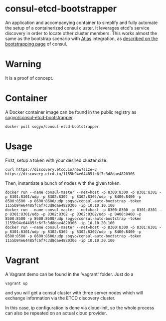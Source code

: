 # consul-etcd-bootstrapper
An application and accompanying container to simplify and fully automate the setup of a containerized consul cluster. It leverages etcd's service discovery in order to locate other cluster members. 
This works almost the same as the bootstrap scenario with [Atlas](https://atlas.hashicorp.com/) integration, as [described on the bootstrapping page](https://www.consul.io/docs/guides/bootstrapping.html) of consul.

# Warning
It is a proof of concept.

# Container
A Docker container image can be found in the public registry as [sogyo/consul-etcd-bootstrapper](https://registry.hub.docker.com/u/sogyo/consul-etcd-bootstrapper/).
```
docker pull sogyo/consul-etcd-bootstrapper
```

# Usage
First, setup a token with your desired cluster size:

```
curl https://discovery.etcd.io/new?size=3
https://discovery.etcd.io/1155b94e64485fc6f7c3d8dae4820306
```

Then, instantiate a bunch of nodes with the given token.
```
docker run --name consul-master --net=host -p 8300:8300 -p 8301:8301 -p 8301:8301/udp -p 8302:8302 -p 8302:8302/udp -p 8400:8400 -p 8500:8500 -p 8600:8600/udp sogyo/consul-auto-bootstrap -token 1155b94e64485fc6f7c3d8dae4820306 -ip 10.10.10.100
docker run --name consul-master --net=host -p 8300:8300 -p 8301:8301 -p 8301:8301/udp -p 8302:8302 -p 8302:8302/udp -p 8400:8400 -p 8500:8500 -p 8600:8600/udp sogyo/consul-auto-bootstrap -token 1155b94e64485fc6f7c3d8dae4820306 -ip 10.10.20.100
docker run --name consul-master --net=host -p 8300:8300 -p 8301:8301 -p 8301:8301/udp -p 8302:8302 -p 8302:8302/udp -p 8400:8400 -p 8500:8500 -p 8600:8600/udp sogyo/consul-auto-bootstrap -token 1155b94e64485fc6f7c3d8dae4820306 -ip 10.10.30.100
```

# Vagrant
A Vagrant demo can be found in the 'vagrant' folder. Just do a 

```vagrant up``` 

and you will get a consul cluster with three server nodes which will exchange information via the ETCD discovery cluster.

In this case, ip configuration is done via cloud-init, so the whole process can also be repeated on an actual cloud provider.
